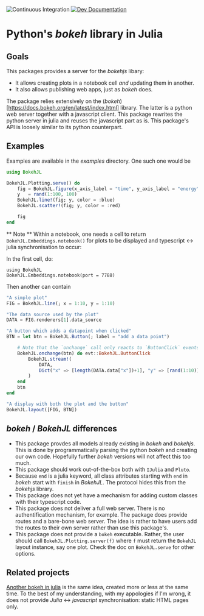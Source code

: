 ![Continuous Integration](https://github.com/poldavezac/bokehjl/actions/workflows/ci.yml/badge.svg?develop)
[![Dev Documentation](https://img.shields.io/badge/docs-dev-blue.svg)](https://poldavezac.github.io/BokehJL/dev)

# Python's *bokeh* library in Julia

## Goals

This packages provides a server for the *bokehjs* libary:

* It allows creating plots in a notebook cell *and* updating them in another.
* It also allows publishing web apps, just as *bokeh* does.

The package relies extensively on the
(*bokeh*)[https://docs.bokeh.org/en/latest/index.html] library. The latter is a
python web server together with a javascript client. This package rewrites the
python server in julia and reuses the javascript part as is. This package's API
is loosely similar to its python counterpart.

## Examples

Examples are available in the *examples* directory. One such one would be

```julia
using BokehJL

BokehJL.Plotting.serve() do
    fig = BokehJL.figure(x_axis_label = "time", y_axis_label = "energy")
    y   = rand(1:100, 100)
    BokehJL.line!(fig; y, color = :blue)
    BokehJL.scatter!(fig; y, color = :red)

    fig
end
```

** Note ** Within a notebook, one needs a cell to return `BokehJL.Embeddings.notebook()`
for plots to be displayed and typescript <-> julia synchronisation to occur:

In the first cell, do:

```
using BokehJL
BokehJL.Embeddings.notebook(port = 7788)
```

Then another can contain

```julia
"A simple plot"
FIG = BokehJL.line(; x = 1:10, y = 1:10)

"The data source used by the plot"
DATA = FIG.renderers[1].data_source

"A button which adds a datapoint when clicked"
BTN = let btn = BokehJL.Button(; label = "add a data point")

    # Note that the `onchange` call only reacts to `ButtonClick` events
    BokehJL.onchange(btn) do evt::BokehJL.ButtonClick
        BokehJL.stream!(
            DATA,
            Dict("x" => [length(DATA.data["x"])+1], "y" => [rand(1:10)])
        )
    end
    btn
end

"A display with both the plot and the button"
BokehJL.layout([FIG, BTN])
```

## *bokeh* / *BokehJL* differences

* This package provdes all models already existing in *bokeh* and *bokehjs*.
This is done by programmatically parsing the python *bokeh* and creating our
own code. Hopefully further *bokeh* versions will not affect this too much.
* This package should work out-of-the-box both with `IJulia` and `Pluto`.
* Because `end` is a julia keyword, all class attributes starting with `end` in
*bokeh* start with `finish` in *BokehJL*. The protocol hides this from the
*bokehjs* library.
* This package does not yet have a mechanism for adding custom classes with
their typescript code.
* This package does not deliver a full web server. There is no authentification mechanism, for example.
The package does provide routes and a bare-bone web server. The idea is rather to have users add the routes 
to their own server rather than use this package's.
* This package does not provide a `bokeh` executable. Rather, the user should
call `BokehJL.Plotting.server(f)` where `f` must return the `BokehJL` layout
instance, say one plot. Check the doc on `BokehJL.serve` for other options.

## Related projects

[Another bokeh in julia](https://github.com/cjdoris/Bokeh.jl) is the same idea,
created more or less at the same time. To the best of my understanding, with my
appologies if I'm wrong, it does not provide *Julia* <-> *javascript*
synchronisation: static HTML pages only.
